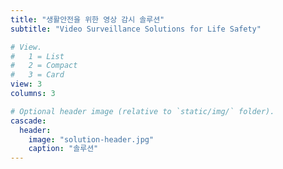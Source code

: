 ```yaml
---
title: "생활안전을 위한 영상 감시 솔루션"
subtitle: "Video Surveillance Solutions for Life Safety"

# View.
#   1 = List
#   2 = Compact
#   3 = Card
view: 3
columns: 3

# Optional header image (relative to `static/img/` folder).
cascade:
  header:
    image: "solution-header.jpg"
    caption: "솔루션"
---
```

